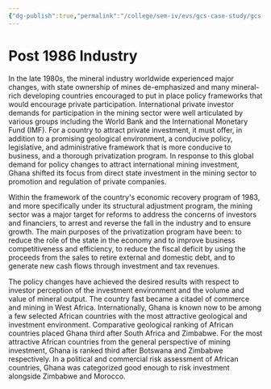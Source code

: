 ```yaml
---
{"dg-publish":true,"permalink":"/college/sem-iv/evs/gcs-case-study/gcs-post-1986/"}
---
```


# Post 1986 Industry
In the late 1980s, the mineral industry worldwide experienced major changes, with state ownership of mines de-emphasized and many mineral-rich developing countries encouraged to put in place policy frameworks that would encourage private participation. International private investor demands for participation in the mining sector were well articulated by various groups including the World Bank and the International Monetary Fund (IMF). For a country to attract private investment, it must offer, in addition to a promising geological environment, a conducive policy, legislative, and administrative framework that is more conducive to business, and a thorough privatization program. In response to this global demand for policy changes to attract international mining investment, Ghana shifted its focus from direct state investment in the mining sector to promotion and regulation of private companies.

Within the framework of the country's economic recovery program of 1983, and more specifically under its structural adjustment program, the mining sector was a major target for reforms to address the concerns of investors and financiers, to arrest and reverse the fall in the industry and to ensure growth. The main purposes of the privatization program have been: to reduce the role of the state in the economy and to improve business competitiveness and efficiency, to reduce the fiscal deficit by using the proceeds from the sales to retire external and domestic debt, and to generate new cash flows through investment and tax revenues.

The policy changes have achieved the desired results with respect to investor perception of the investment environment and the volume and value of mineral output. The country fast became a citadel of commerce and mining in West Africa. Internationally, Ghana is known now to be among a few selected African countries with the most attractive geological and investment environment. Comparative geological ranking of African countries placed Ghana third after South Africa and Zimbabwe. For the most attractive African countries from the general perspective of mining investment, Ghana is ranked third after Botswana and Zimbabwe respectively. In a political and commercial risk assessment of African countries, Ghana was categorized good enough to risk investment alongside Zimbabwe and Morocco.
